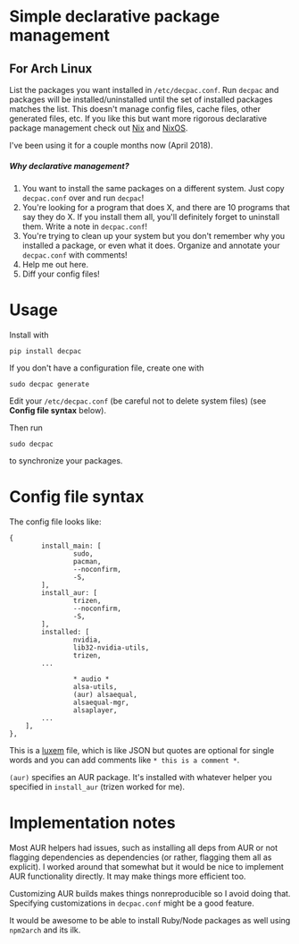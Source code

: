 # Simple declarative package management
## For Arch Linux

List the packages you want installed in `/etc/decpac.conf`.  Run `decpac` and packages will be installed/uninstalled until the set of installed packages matches the list.  This doesn't manage config files, cache files, other generated files, etc.  If you like this but want more rigorous declarative package management check out [Nix](https://nixos.org/nix/) and [NixOS](https://nixos.org/).

I've been using it for a couple months now (April 2018).

##### Why declarative management?

1. You want to install the same packages on a different system.  Just copy `decpac.conf` over and run `decpac`!
2. You're looking for a program that does X, and there are 10 programs that say they do X.  If you install them all, you'll definitely forget to uninstall them.  Write a note in `decpac.conf`!
3. You're trying to clean up your system but you don't remember why you installed a package, or even what it does.  Organize and annotate your `decpac.conf` with comments!
4. Help me out here.
5. Diff your config files!

# Usage

Install with
```
pip install decpac
```

If you don't have a configuration file, create one with
```
sudo decpac generate
```

Edit your `/etc/decpac.conf` (be careful not to delete system files) (see **Config file syntax** below).

Then run
```
sudo decpac
```
to synchronize your packages.

# Config file syntax

The config file looks like:

```
{
        install_main: [
                sudo,
                pacman,
                --noconfirm,
                -S,
        ],
        install_aur: [
                trizen,
                --noconfirm,
                -S,
        ],
        installed: [
                nvidia,
                lib32-nvidia-utils,
                trizen,
		...

                * audio *
                alsa-utils,
                (aur) alsaequal,
                alsaequal-mgr,
                alsaplayer,
		...
	],
},
```
This is a [luxem](https://github.com/rendaw/luxem) file, which is like JSON but quotes are optional for single words and you can add comments like `* this is a comment *`.

`(aur)` specifies an AUR package.  It's installed with whatever helper you specified in `install_aur` (trizen worked for me).

# Implementation notes

Most AUR helpers had issues, such as installing all deps from AUR or not flagging dependencies as dependencies (or rather, flagging them all as explicit).  I worked around that somewhat but it would be nice to implement AUR functionality directly.  It may make things more efficient too.

Customizing AUR builds makes things nonreproducible so I avoid doing that.  Specifying customizations in `decpac.conf` might be a good feature.

It would be awesome to be able to install Ruby/Node packages as well using `npm2arch` and its ilk.
